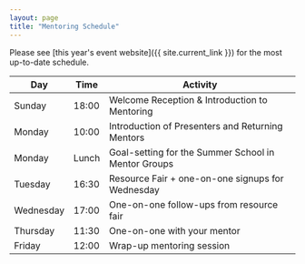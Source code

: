 ```yaml
---
layout: page
title: "Mentoring Schedule"
---
```


Please see [this year's event website]({{ site.current_link }}) for the most up-to-date schedule.

| Day       | Time  | Activity                                                                          |
|-----------|-------|-----------------------------------------------------------------------------------|
| Sunday    | 18:00 | Welcome Reception & Introduction to Mentoring                                     |
| Monday    | 10:00 | Introduction of Presenters and Returning Mentors                                  |
| Monday    | Lunch | Goal-setting for the Summer School in Mentor Groups                               |
| Tuesday   | 16:30 | Resource Fair + one-on-one signups for Wednesday                                  |
| Wednesday | 17:00 | One-on-one follow-ups from resource fair                                          |
| Thursday  | 11:30 | One-on-one with your mentor                                                       |
| Friday    | 12:00 | Wrap-up mentoring session                                                         |
